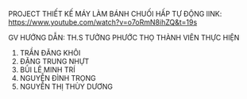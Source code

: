 PROJECT THIẾT KẾ MÁY LÀM BÁNH CHUỐI HẤP TỰ ĐỘNG
lINK: https://www.youtube.com/watch?v=o7oRmN8ihZQ&t=19s

GV HƯỚNG DẪN: TH.S TƯỞNG PHƯỚC THỌ
THÀNH VIÊN THỰC HIỆN
1. TRẦN ĐĂNG KHÔI
2. ĐẶNG TRUNG NHỰT
3. BÙI LÊ MINH TRÍ
4. NGUYỄN ĐÌNH TRỌNG
5. NGUYỄN THỊ THÙY DƯƠNG
